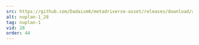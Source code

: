 ```yaml
---
src: https://github.com/Dadaism6/metadriverse-asset/releases/download/assetsv1.0.2/nuplan-1_28.mp4
alt: nuplan-1_28
tag: nuplan-1
vid: 28
order: 44
---
```

